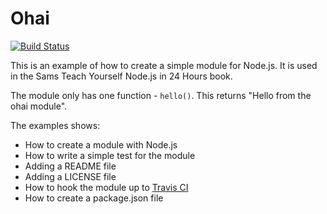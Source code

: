 # Ohai

[![Build Status](https://secure.travis-ci.org/shapeshed/ohai.png)](http://travis-ci.org/shapeshed/ohai)

This is an example of how to create a simple module for Node.js. It is used in the Sams Teach Yourself Node.js in 24 Hours book. 

The module only has one function - `hello()`. This returns "Hello from the ohai module".

The examples shows:

* How to create a module with Node.js
* How to write a simple test for the module 
* Adding a README file
* Adding a LICENSE file
* How to hook the module up to [Travis CI][1]
* How to create a package.json file

[1]: http://travis-ci.org/
